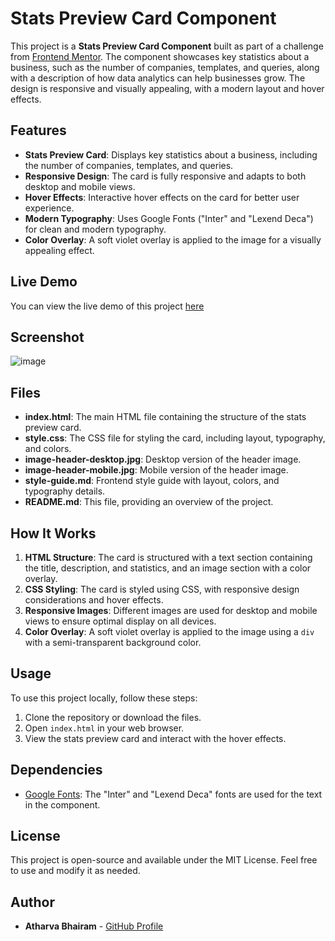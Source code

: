 # Stats Preview Card Component

This project is a **Stats Preview Card Component** built as part of a challenge from [Frontend Mentor](https://www.frontendmentor.io). The component showcases key statistics about a business, such as the number of companies, templates, and queries, along with a description of how data analytics can help businesses grow. The design is responsive and visually appealing, with a modern layout and hover effects.

## Features

- **Stats Preview Card**: Displays key statistics about a business, including the number of companies, templates, and queries.
- **Responsive Design**: The card is fully responsive and adapts to both desktop and mobile views.
- **Hover Effects**: Interactive hover effects on the card for better user experience.
- **Modern Typography**: Uses Google Fonts ("Inter" and "Lexend Deca") for clean and modern typography.
- **Color Overlay**: A soft violet overlay is applied to the image for a visually appealing effect.

## Live Demo

You can view the live demo of this project [here](https://heartfelt-llama-4c5105.netlify.app/)

## Screenshot

![image](https://github.com/user-attachments/assets/63467aba-dd32-4eee-ae69-d7d235af31b8)

## Files

- **index.html**: The main HTML file containing the structure of the stats preview card.
- **style.css**: The CSS file for styling the card, including layout, typography, and colors.
- **image-header-desktop.jpg**: Desktop version of the header image.
- **image-header-mobile.jpg**: Mobile version of the header image.
- **style-guide.md**: Frontend style guide with layout, colors, and typography details.
- **README.md**: This file, providing an overview of the project.

## How It Works

1. **HTML Structure**: The card is structured with a text section containing the title, description, and statistics, and an image section with a color overlay.
2. **CSS Styling**: The card is styled using CSS, with responsive design considerations and hover effects.
3. **Responsive Images**: Different images are used for desktop and mobile views to ensure optimal display on all devices.
4. **Color Overlay**: A soft violet overlay is applied to the image using a `div` with a semi-transparent background color.

## Usage

To use this project locally, follow these steps:

1. Clone the repository or download the files.
2. Open `index.html` in your web browser.
3. View the stats preview card and interact with the hover effects.

## Dependencies

- [Google Fonts](https://fonts.google.com/): The "Inter" and "Lexend Deca" fonts are used for the text in the component.

## License

This project is open-source and available under the MIT License. Feel free to use and modify it as needed.

## Author

- **Atharva Bhairam** - [GitHub Profile](https://github.com/atharvabhairam)
